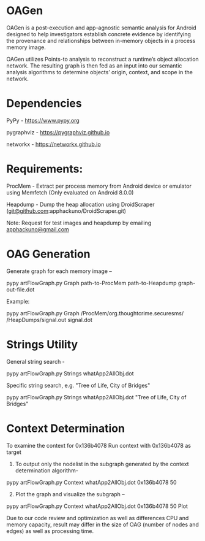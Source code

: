 # OAGen 
OAGen is a post-execution and app-agnostic semantic analysis for Android
designed to help investigators establish concrete evidence by identifying the provenance 
and relationships between in-memory objects in a process memory image.

OAGen utilizes Points-to analysis to reconstruct a runtime’s object allocation network. 
The resulting graph is then fed as an input into our semantic analysis algorithms to 
determine objects’ origin, context, and scope in the network. 

Dependencies
=========================
PyPy - https://www.pypy.org

pygraphviz - https://pygraphviz.github.io

networkx - https://networkx.github.io

Requirements:
=========================
ProcMem - Extract per process memory from Android device or emulator using Memfetch (Only evaluated on Android 8.0.0)

Heapdump - Dump the heap allocation using DroidScraper (git@github.com:apphackuno/DroidScraper.git)

Note:
  Request for test images and heapdump by emailing apphackuno@gmail.com


OAG Generation
==================
Generate graph for each memory image –

  pypy artFlowGraph.py Graph path-to-ProcMem path-to-Heapdump graph-out-file.dot
  
Example:

  pypy artFlowGraph.py Graph /ProcMem/org.thoughtcrime.securesms/  /HeapDumps/signal.out signal.dot
 
Strings Utility
====================
General string search -

  pypy artFlowGraph.py Strings whatApp2AllObj.dot
  
Specific string search, e.g. "Tree of Life, City of Bridges"

  pypy artFlowGraph.py Strings whatApp2AllObj.dot "Tree of Life, City of Bridges"


Context Determination 
======================================
To examine the context for 0x136b4078
Run context with 0x136b4078 as target 

1) To output only the nodelist in the subgraph generated by the context determination algorithm-

  pypy artFlowGraph.py Context whatApp2AllObj.dot 0x136b4078 50

2) Plot the graph and visualize the subgraph – 

  pypy artFlowGraph.py Context whatApp2AllObj.dot 0x136b4078 50 Plot
  
Due to our code review and optimization as well as differences CPU and memory capacity, result may differ in the size of OAG (number of nodes and edges) as well as processing time.

